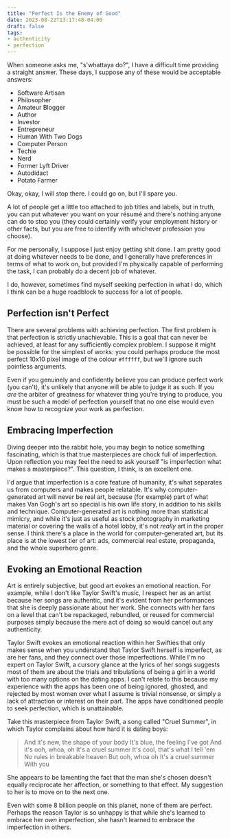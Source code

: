 ```yaml
---
title: "Perfect Is the Enemy of Good"
date: 2023-08-22T13:17:48-04:00
draft: false
tags:
- authenticity
- perfection
---
```


When someone asks me, "s'whattaya do?", I have a difficult time providing a
straight answer. These days, I suppose any of these would be acceptable
answers:

- Software Artisan
- Philosopher
- Amateur Blogger
- Author
- Investor
- Entrepreneur
- Human With Two Dogs
- Computer Person
- Techie
- Nerd
- Former Lyft Driver
- Autodidact
- Potato Farmer

Okay, okay, I will stop there. I could go on, but I'll spare you.

A lot of people get a little too attached to job titles and labels, but in
truth, you can put whatever you want on your résumé and there's nothing anyone
can do to stop you (they could certainly verify your employment history or
other facts, but you are free to identify with whichever profession you
choose).

For me personally, I suppose I just enjoy getting shit done. I am pretty good
at doing whatever needs to be done, and I generally have preferences in terms
of what to work on, but provided I'm physically capable of performing the task,
I can probably do a decent job of whatever.

I do, however, sometimes find myself seeking perfection in what I do, which I
think can be a huge roadblock to success for a lot of people.

## Perfection isn't Perfect

There are several problems with achieving perfection. The first problem is that
perfection is strictly unachievable. This is a goal that can never be achieved,
at least for any sufficiently complex problem. I suppose it might be possible
for the simplest of works: you could perhaps produce the most perfect 10x10
pixel image of the colour `#ffffff`, but we'll ignore such pointless
arguments.

Even if you genuinely and confidently believe you can produce perfect work (you
can't), it's unlikely that anyone will be able to judge it as such. If you
_are_ the arbiter of greatness for whatever thing you're trying to produce, you
must be such a model of perfection yourself that no one else would even know
how to recognize your work as perfection.

## Embracing Imperfection

Diving deeper into the rabbit hole, you may begin to
notice something fascinating, which is that true masterpieces are chock full of
imperfection. Upon reflection you may feel the need to ask yourself "is
imperfection what makes a masterpiece?". This question, I think, is an
excellent one.

I'd argue that imperfection is a core feature of humanity, it's what separates
us from computers and makes people relatable. It's why computer-generated art
will never be real art, because (for example) part of what makes Van Gogh's art
so special is his own life story, in addition to his skills and technique.
Computer-generated art is nothing more than statistical mimicry, and while it's
just as useful as stock photography in marketing material or covering the walls
of a hotel lobby, it's not _really_ art in the proper sense. I think there's a
place in the world for computer-generated art, but its place is at the lowest
tier of art: ads, commercial real estate, propaganda, and the whole superhero
genre.

## Evoking an Emotional Reaction

Art is entirely subjective, but good art evokes an emotional reaction. For
example, while I don't like Taylor Swift's music, I respect her as an artist
because her songs are authentic, and it's evident from her performances that
she is deeply passionate about her work. She connects with her fans on a level
that can't be repackaged, rebundled, or reused for commercial purposes simply
because the mere act of doing so would cancel out any authenticity.

Taylor Swift evokes an emotional reaction within her Swifties that only makes
sense when you understand that Taylor Swift herself is imperfect, as are her
fans, and they connect over those imperfections. While I'm no expert on Taylor
Swift, a cursory glance at the lyrics of her songs suggests most of them are
about the trials and tribulations of being a girl in a world with too many
options on the dating apps. I can't relate to this because my experience with
the apps has been one of being ignored, ghosted, and rejected by most
women over what I assume is trivial nonsense, or simply a lack of attraction or
interest on their part. The apps have conditioned people to seek perfection,
which is unattainable.

Take this masterpiece from Taylor Swift, a song called "Cruel Summer", in which
Taylor complains about how hard it is dating boys:

> And it's new, the shape of your body
> It's blue, the feeling I've got
> And it's ooh, whoa, oh
> It's a cruel summer
> It's cool, that's what I tell 'em
> No rules in breakable heaven
> But ooh, whoa oh
> It's a cruel summer
> With you

She appears to be lamenting the fact that the man she's chosen doesn't equally
reciprocate her affection, or something to that effect. My suggestion to her is
to move on to the next one.

Even with some 8 billion people on this planet, none of them are perfect.
Perhaps the reason Taylor is so unhappy is that while she's learned to embrace
her _own_ imperfection, she hasn't learned to embrace the imperfection in
others.
